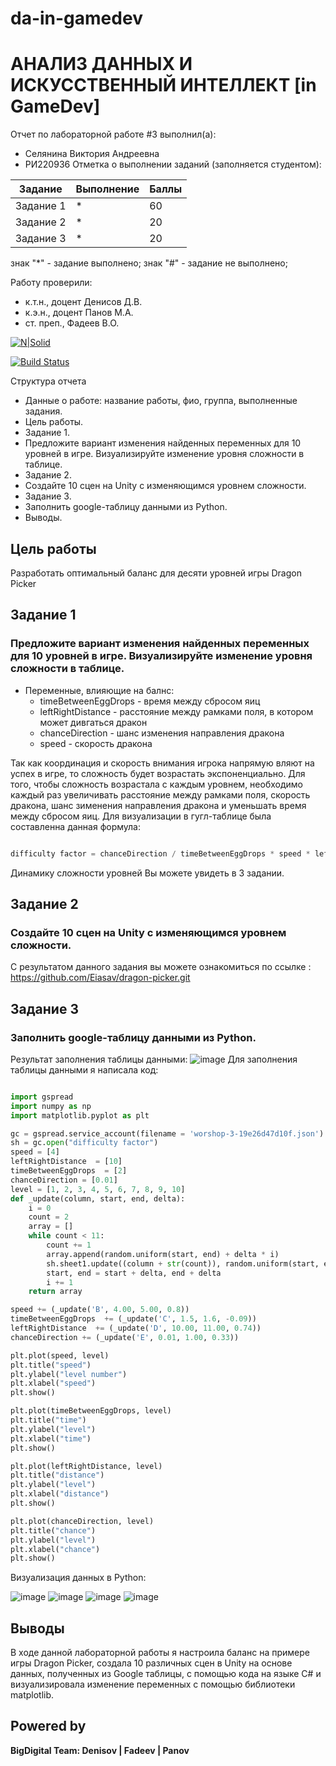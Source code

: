 # da-in-gamedev
# АНАЛИЗ ДАННЫХ И ИСКУССТВЕННЫЙ ИНТЕЛЛЕКТ [in GameDev]
Отчет по лабораторной работе #3 выполнил(а):
- Селянина Виктория Андреевна
- РИ220936
Отметка о выполнении заданий (заполняется студентом):

| Задание | Выполнение | Баллы |
| ------ | ------ | ------ |
| Задание 1 | * | 60 |
| Задание 2 | * | 20 |
| Задание 3 | * | 20 |

знак "*" - задание выполнено; знак "#" - задание не выполнено;

Работу проверили:
- к.т.н., доцент Денисов Д.В.
- к.э.н., доцент Панов М.А.
- ст. преп., Фадеев В.О.

[![N|Solid](https://cldup.com/dTxpPi9lDf.thumb.png)](https://nodesource.com/products/nsolid)

[![Build Status](https://travis-ci.org/joemccann/dillinger.svg?branch=master)](https://travis-ci.org/joemccann/dillinger)

Структура отчета

- Данные о работе: название работы, фио, группа, выполненные задания.
- Цель работы.
- Задание 1.
- Предложите вариант изменения найденных переменных для 10 уровней в игре. Визуализируйте изменение уровня сложности в таблице. 
- Задание 2.
- Создайте 10 сцен на Unity с изменяющимся уровнем сложности.
- Задание 3.
- Заполнить google-таблицу данными из Python.
- Выводы.

## Цель работы
Разработать оптимальный баланс для десяти уровней игры Dragon Picker

## Задание 1
### Предложите вариант изменения найденных переменных для 10 уровней в игре. Визуализируйте изменение уровня сложности в таблице. 

- Переменные, влияющие на балнс:
  - timeBetweenEggDrops - время между сбросом яиц
  - leftRightDistance - расстояние между рамками поля, в котором может дивгаться дракон
  - chanceDirection - шанс изменения направления дракона
  - speed - скорость дракона
 
Так как координация и скорость внимания игрока напрямую вляют на успех в игре, то сложность будет возрастать экспоненциально. Для того, чтобы сложность возрастала с каждым уровнем, необходимо каждый раз увеличивать расстояние между рамками поля, скорость дракона, шанс зименения направления дракона и уменьшать время между сбросом яиц. Для визуализации в гугл-таблице была составленна данная формула:

```py

difficulty factor = chanceDirection / timeBetweenEggDrops * speed * leftRightDistance

```
Динамику сложности уровней Вы можете увидеть в 3 задании.

## Задание 2
### Создайте 10 сцен на Unity с изменяющимся уровнем сложности.

С результатом данного задания вы можете ознакомиться по ссылке : https://github.com/Eiasav/dragon-picker.git

## Задание 3
### Заполнить google-таблицу данными из Python.
Результат заполнения таблицы данными:
![image](https://github.com/Eiasav/da-in-gamedev/assets/130223999/a0cd6f89-9867-425d-b00e-b4d56203b865)
Для заполнения таблицы данными я написала код:
```py

import gspread
import numpy as np
import matplotlib.pyplot as plt

gc = gspread.service_account(filename = 'worshop-3-19e26d47d10f.json')
sh = gc.open("difficulty factor")
speed = [4]
leftRightDistance  = [10]
timeBetweenEggDrops  = [2]
chanceDirection = [0.01]
level = [1, 2, 3, 4, 5, 6, 7, 8, 9, 10]
def _update(column, start, end, delta):
    i = 0
    count = 2
    array = []
    while count < 11:
        count += 1
        array.append(random.uniform(start, end) + delta * i)
        sh.sheet1.update((column + str(count)), random.uniform(start, end) + delta * i)
        start, end = start + delta, end + delta
        i += 1
    return array

speed += (_update('B', 4.00, 5.00, 0.8))
timeBetweenEggDrops  += (_update('C', 1.5, 1.6, -0.09))
leftRightDistance  += (_update('D', 10.00, 11.00, 0.74))
chanceDirection += (_update('E', 0.01, 1.00, 0.33))

plt.plot(speed, level)
plt.title("speed")
plt.ylabel("level number")
plt.xlabel("speed")
plt.show()

plt.plot(timeBetweenEggDrops, level)
plt.title("time")
plt.ylabel("level")
plt.xlabel("time")
plt.show()

plt.plot(leftRightDistance, level)
plt.title("distance")
plt.ylabel("level")
plt.xlabel("distance")
plt.show()

plt.plot(chanceDirection, level)
plt.title("chance")
plt.ylabel("level")
plt.xlabel("chance")
plt.show()

```
Визуализация данных в Python:

![image](https://github.com/Eiasav/da-in-gamedev/assets/130223999/99f87f2a-adf8-4605-8f2c-c86a0738b5e8)
![image](https://github.com/Eiasav/da-in-gamedev/assets/130223999/c14f8f5e-f133-412e-b3e4-725969ca112f)
![image](https://github.com/Eiasav/da-in-gamedev/assets/130223999/2a5d4c67-4b17-4fea-9c04-6c5dea9a7f26)
![image](https://github.com/Eiasav/da-in-gamedev/assets/130223999/28307074-4628-4152-a861-bd7a45b71454)


## Выводы

В ходе данной лабораторной работы я настроила баланс на примере игры Dragon Picker, создала 10 различных сцен в Unity на основе данных, полученных из Google таблицы, с помощью кода на языке C# и визуализировала изменение переменных с помощью библиотеки matplotlib.

## Powered by

**BigDigital Team: Denisov | Fadeev | Panov**

